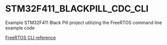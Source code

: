 # STM32F411_BLACKPILL_CDC_CLI
Example STM32F411 Black Pill project utilizing the FreeRTOS command line example code

[FreeRTOS CLI reference](https://www.freertos.org/FreeRTOS-Plus/FreeRTOS_Plus_CLI/FreeRTOS_Plus_Command_Line_Interface.html)
